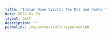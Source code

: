 ```yaml
---
title: "Indian Home Visits: The Dos and Donts "
date: 2022-01-20
layout: post
description: ""
permalink: /resources/culture/permalink
---
```


